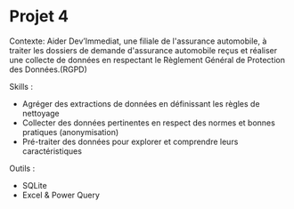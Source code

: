 # Projet 4

Contexte: Aider Dev’Immediat, une filiale de l'assurance automobile, à traiter les dossiers de demande d'assurance automobile reçus et réaliser une collecte de données en respectant le Règlement Général de Protection des Données.(RGPD)

Skills :
- Agréger des extractions de données en définissant les règles de nettoyage
- Collecter des données pertinentes en respect des normes et bonnes pratiques (anonymisation)
- Pré-traiter des données pour explorer et comprendre leurs caractéristiques

Outils :
- SQLite
- Excel & Power Query
